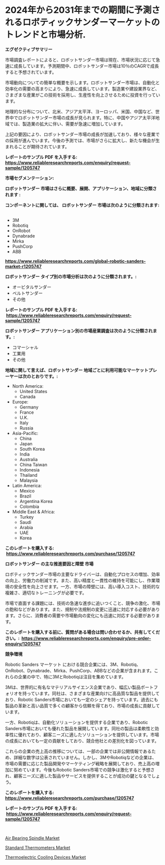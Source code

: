 <p><h1>2024年から2031年までの期間に予測されるロボティックサンダーマーケットのトレンドと市場分析.</h1></p><p><strong>エグゼクティブサマリー</strong></p>
<p><p>市場調査レポートによると、ロボットサンダー市場は現在、市場状況に応じて急速に成長しています。予測期間中、ロボットサンダー市場は10％のCAGRで成長すると予想されています。</p><p>市場動向についての簡単な概要を示します。ロボットサンダー市場は、自動化と効率化の需要の高まりにより、急速に成長しています。製造業や建設業界など、さまざまな産業がこの技術を採用し、生産性を向上させるために投資を行っています。</p><p>地理的な分布について、北米、アジア太平洋、ヨーロッパ、米国、中国など、世界中でロボットサンダー市場の成長が見られます。特に、中国やアジア太平洋地域では、製造業の拡大に伴い、需要が急速に増加しています。</p><p>上記の要因により、ロボットサンダー市場の成長が加速しており、様々な産業での採用が進んでいます。今後の予測では、市場がさらに拡大し、新たな機会が生まれることが期待されています。</p></p>
<p><strong>レポートのサンプル PDF を入手する: <a href="https://www.reliableresearchreports.com/enquiry/request-sample/1205747">https://www.reliableresearchreports.com/enquiry/request-sample/1205747</a></strong></p>
<p><strong>市場セグメンテーション:</strong></p>
<p><strong> ロボットサンダー 市場はさらに概要、展開、アプリケーション、地域に分類されます :</strong></p>
<p><strong>コンポーネントに関しては、 ロボットサンダー 市場は次のように分類されます: &nbsp;</strong></p>
<p><ul><li>3M</li><li>Robotiq</li><li>OnRobot</li><li>Dynabrade</li><li>Mirka</li><li>PushCorp</li><li>ABB</li></ul></p>
<p><strong><a href="https://www.reliableresearchreports.com/global-robotic-sanders-market-r1205747">https://www.reliableresearchreports.com/global-robotic-sanders-market-r1205747</a></strong></p>
<p><strong> ロボットサンダー タイプ別の市場分析は次のように分類されます。:</strong></p>
<p><ul><li>オービタルサンダー</li><li>ベルトサンダー</li><li>その他</li></ul></p>
<p><strong>レポートのサンプル PDF を入手する: &nbsp;<a href="https://www.reliableresearchreports.com/enquiry/request-sample/1205747">https://www.reliableresearchreports.com/enquiry/request-sample/1205747</a></strong></p>
<p><strong> ロボットサンダー アプリケーション別の市場産業調査は次のように分類されます。:</strong></p>
<p><ul><li>コマーシャル</li><li>工業用</li><li>その他</li></ul></p>
<p><strong>地域に関して言えば、ロボットサンダー 地域ごとに利用可能なマーケットプレーヤーは次のとおりです。:</strong></p>
<p><ul>
    <li>
        North America:
        <ul>
            <li>United States</li>
            <li>Canada</li>
        </ul>
    </li>
    <li>
        Europe:
        <ul>
            <li>Germany</li>
            <li>France</li>
            <li>U.K.</li>
            <li>Italy</li>
            <li>Russia</li>
        </ul>
    </li>
    <li>
        Asia-Pacific:
        <ul>
            <li>China</li>
            <li>Japan</li>
            <li>South Korea</li>
            <li>India</li>
            <li>Australia</li>
            <li>China Taiwan</li>
            <li>Indonesia</li>
            <li>Thailand</li>
            <li>Malaysia</li>
        </ul>
    </li>
    <li>
        Latin America:
        <ul>
            <li>Mexico</li>
            <li>Brazil</li>
            <li>Argentina Korea</li>
            <li>Colombia</li>
        </ul>
    </li>
    <li>
        Middle East & Africa:
        <ul>
            <li>Turkey</li>
            <li>Saudi</li>
            <li>Arabia</li>
            <li>UAE</li>
            <li>Korea</li>
        </ul>
    </li>
    </ul></p>
<p><strong>このレポートを購入する: &nbsp;<a href="https://www.reliableresearchreports.com/purchase/1205747">https://www.reliableresearchreports.com/purchase/1205747</a></strong></p>
<p><strong>ロボットサンダー の主な推進要因と障壁 市場</strong></p>
<p><p>ロボティックサンダー市場の主要なドライバーは、自動化プロセスの増加、効率の向上、労働力の削減です。また、高い精度と一貫性の維持を可能にし、作業環境の安全性を向上させます。一方、市場の障壁には、高い導入コスト、技術的な複雑さ、適切なトレーニングが必要です。</p><p>市場で直面する課題には、技術の急速な進歩に追いつくこと、競争の激化、市場の飽和などがあります。また、規制や法規制の変更に迅速に対応する必要があります。さらに、消費者の需要や市場動向の変化にも迅速に対応する必要があります。</p></p>
<p><strong>このレポートを購入する前に、質問がある場合は問い合わせるか、共有してください。:&nbsp; <a href="https://www.reliableresearchreports.com/enquiry/pre-order-enquiry/1205747">https://www.reliableresearchreports.com/enquiry/pre-order-enquiry/1205747</a></strong></p>
<p><strong>競争環境</strong></p>
<p><p>Robotic Sanders マーケット における競合企業には、3M、Robotiq、OnRobot、Dynabrade、Mirka、PushCorp、ABBなどの企業が含まれます。これらの企業の中で、特に3MとRobotiqは注目を集めています。</p><p>3Mは、世界的に有名なマテリアルサイエンス企業であり、幅広い製品ポートフォリオを持っています。同社は、さまざまな産業向けに高品質な製品を提供しており、Robotic Sanders市場においても一定のシェアを持っています。過去にも製品の革新と高い品質で多くの顧客から信頼を得ており、市場の成長に貢献しています。</p><p>一方、Robotiqは、自動化ソリューションを提供する企業であり、Robotic Sanders市場においても優れた製品を展開しています。同社の製品は柔軟性と効率性に優れており、顧客ニーズに適したソリューションを提供しています。市場の成長においても一定の貢献をしており、競合他社との差別化を図っています。</p><p>これらの企業の売上高の推移については、一部の企業では非公開情報であるため、詳細な数字は公表されていません。しかし、3MやRobotiqなどの企業は、市場の需要に応じた製品開発やマーケティング戦略を展開しており、売上高の増加に努めています。今後もRobotic Sanders市場での競争は激化すると予想され、顧客ニーズに適した製品やサービスを提供することが成功の鍵となるでしょう。</p></p>
<p><strong>このレポートを購入する: &nbsp; <a href="https://www.reliableresearchreports.com/purchase/1205747">https://www.reliableresearchreports.com/purchase/1205747</a></strong></p>
<p><strong>レポートのサンプル PDF を入手する: &nbsp;<a href="https://www.reliableresearchreports.com/enquiry/request-sample/1205747">https://www.reliableresearchreports.com/enquiry/request-sample/1205747</a></strong><strong></strong></p>
<p>&nbsp;</p>
<p><p><a href="https://github.com/Sherrillcrooksxa8i18ucf2m/Market-Research-Report-List-2/blob/main/air-bearing-spindle-market.md">Air Bearing Spindle Market</a></p><p><a href="https://github.com/Chiragrp22/Market-Research-Report-List-4/blob/main/standard-thermometers-market.md">Standard Thermometers Market</a></p><p><a href="https://github.com/derrinmiltonellis35gcl/Market-Research-Report-List-2/blob/main/thermoelectric-cooling-devices-market.md">Thermoelectric Cooling Devices Market</a></p></p>